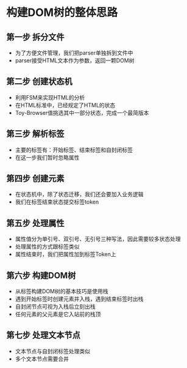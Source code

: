 # 构建DOM树的整体思路

## 第一步 拆分文件
- 为了方便文件管理，我们把parser单独拆到文件中
- parser接受HTML文本作为参数，返回一颗DOM树

## 第二步 创建状态机
- 利用FSM来实现HTML的分析
- 在HTML标准中，已经规定了HTML的状态
- Toy-Browser值挑选其中一部分状态，完成一个最简版本

## 第三步 解析标签
- 主要的标签有：开始标签、结束标签和自封闭标签
- 在这一步我们暂时忽略属性


## 第四步 创建元素
- 在状态机中，除了状态迁移，我们还会要加入业务逻辑
- 我们在标签结束状态提交标签token

## 第五步 处理属性
- 属性值分为单引号、双引号、无引号三种写法，因此需要较多状态处理
- 处理属性的方式跟标签类似
- 属性结束时，我们把属性加到标签Token上

## 第六步 构建DOM树
- 从标签构建DOM树的基本技巧是使用栈
- 遇到开始标签时创建元素并入栈，遇到结束标签时出栈
- 自封闭节点可视为入栈后立刻出栈
- 任何元素的父元素是它入站前的栈顶


## 第七步 处理文本节点

- 文本节点与自封闭标签处理类似
- 多个文本节点需要合并